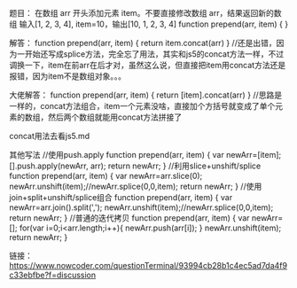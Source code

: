 题目：
在数组 arr 开头添加元素 item。不要直接修改数组 arr，结果返回新的数组
输入[1, 2, 3, 4], item=10，输出[10, 1, 2, 3, 4]
function prepend(arr, item) {
}

解答：
function prepend(arr, item) {
    return item.concat(arr)
}
//还是出错，因为一开始还写成splice方法，完全忘了用法，其实和js5的concat方法一样，不过调换一下，item在前arr在后才对，虽然这么说，但直接把item用concat方法还是报错，因为item不是数组对象。。。

大佬解答：
function prepend(arr, item) {
    return [item].concat(arr)
}
//思路是一样的，concat方法组合，item一个元素没啥，直接加个方括号就变成了单个元素的数组，然后两个数组就能用concat方法拼接了

concat用法去看js5.md


其他写法
//使用push.apply
function prepend(arr, item) {
    var newArr=[item];
    [].push.apply(newArr, arr);
    return newArr;
}
//利用slice+unshift/splice
function prepend(arr, item) {
    var newArr=arr.slice(0);
    newArr.unshift(item);//newArr.splice(0,0,item);
    return newArr;
}
//使用join+split+unshift/splice组合
function prepend(arr, item) {
    var newArr=arr.join().split(',');
    newArr.unshift(item);//newArr.splice(0,0,item);
    return newArr;
}
//普通的迭代拷贝
function prepend(arr, item) {
    var newArr=[];
    for(var i=0;i<arr.length;i++){
        newArr.push(arr[i]);
    }
    newArr.unshift(item);
    return newArr;
}

链接：https://www.nowcoder.com/questionTerminal/93994cb28b1c4ec5ad7da4f9c33ebfbe?f=discussion 


